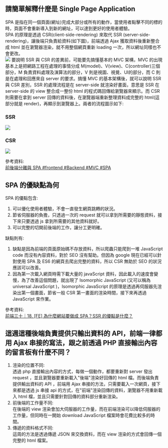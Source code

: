 ## 請簡單解釋什麼是 Single Page Application
SPA 是指在同一個頁面(網址)完成大部分或所有的動作，當使用者點擊不同的標的時，頁面不會重新導入到新的網址，可以達到更好的使用者體驗。  
SPA 的原理是透過 CSR(client-side-rendering) 來取代 SSR (server-side-rendering)，讓後端只負責給資料(如下圖)，前端透過 Ajax 獲取資料後重新整合成 html 並在瀏覽器渲染，就不用整個網頁重新 loading 一次，所以網址同樣也不會更改。  
![](./圖片一.PNG)
要說明 SSR 與 CSR 的差異前，可能要先搞懂基本的 MVC 架構，MVC 的出現基本上是把網路工程在處理的事情分成 M(model)、V(view)、C(controller)三個部分，M 負責資料處理及演算法的部分，V 則是視圖、視覺、UI的部分，而 C 則是在處理和回應來自 server 的要求。搞懂 MVC 的基本架構後，就可以說明 SSR 與 CSR 差別，SSR 的處理流程是在 server-side 就渲染好畫面，意思是 SSR 在 server-side 的 view 整合成一整份 html 的程式碼回傳給瀏覽器來顯示。而 CSR 則需要在拿到 server 回傳的資料後，在瀏覽器端重新整理資料成完整的 html(這部分就是 render)，再顯示到瀏覽器上。兩者的流程圖示如下:
### SSR
![](./SSR.jpg)
### CSR
![](./CSR.jpg)  

參考資料:  
[前後端分離與 SPA
#frontend #Backend #MVC #SPA](https://blog.techbridge.cc/2017/09/16/frontend-backend-mvc/)
## SPA 的優缺點為何
SPA 的優點包含:
1. 可以優化使用者體驗，不會一直發生網頁跳轉的狀況。
2. 節省伺服器的負擔，只透過一次的 request 就可以拿到所需要的靜態資料，接下來只要透過 js 拿到所需要的其他資料就好。
3. 可以完整的切開前後端的工作，讓分工更明確。  

缺點則有:
1. 缺點是因為前端的頁面原始碼不存放資料，所以爬蟲只能爬到一堆 JavaScript code 而沒有內容資料，對於 SEO 沒有幫助。但因為 google 現在已經可以針對使用 SPA 及 ES6 的網頁去爬出完整的資料，所以 CSR 無助於 SEO 的狀況應該可以改善。
2. 因為第一次載入網頁時需下載大量的 javaScript 資料，因此載入的速度會變慢，為了改善這個問題，就出現了 Isomorphic JavaScript (又可以稱為 universal JavaScript )，Isomorphic JavaScript 的原理是透過再伺服器先渲染出第一個畫面，節省一般 CSR 第一畫面的渲染時間，接下來再透過 JavaScript 來作業。

參考資料:  
[前端三十｜18. [FE] 為什麼網站要做成 SPA？SSR 的優點是什麼？](https://medium.com/schaoss-blog/前端三十-18-fe-為什麼網站要做成-spa-ssr-的優點是什麼-c926145078a4)
## 這週這種後端負責提供只輸出資料的 API，前端一律都用 Ajax 串接的寫法，跟之前透過 PHP 直接輸出內容的留言板有什麼不同？
1. 渲染的位置不同:  
透過 php 直接輸出內容的方式，每做一個動作，都要重新對 server 發出 request ，並且瀏覽器要重新載入"後端"渲染好回傳的 html 檔。而後端負責提供輸出資料的 API ，前端用 Ajax 串接的方法，只需要載入一次網頁，接下來都是透過 js 串接 api 的方式，在"前端"渲染回傳的資料，瀏覽器不用重新載入 html 檔，並且只需要針對回傳的資料部分重新渲染。
2. 前後端的工作量不同:  
在後端的 view 渲染會加大伺服器的工作量，而在前端渲染可以降低伺服器的工作量，但同時在一開始 download JavaScript 檔案時會花費比較多的時間。
3. 傳遞的資料格式不同:  
這周的方法是透過傳遞 JSON 來交換資料，而在 view 渲染的方式會回傳一個完整的 html 檔案。